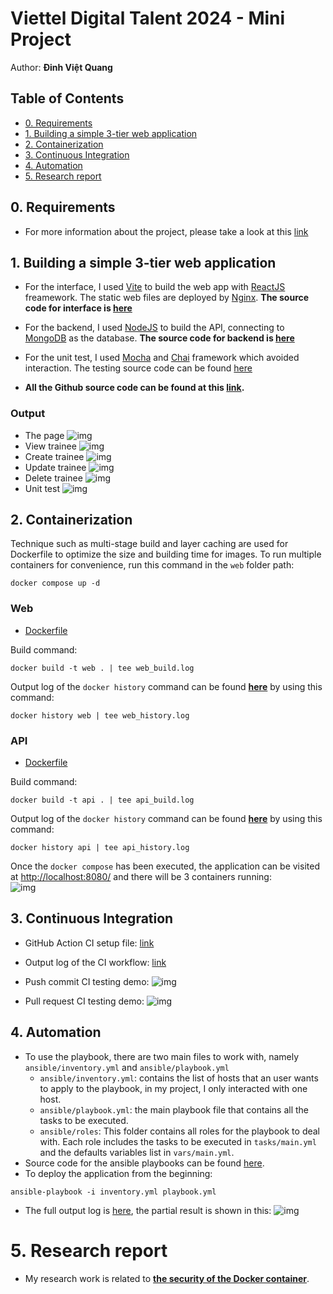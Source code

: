 # Viettel Digital Talent 2024 - Mini Project
Author: **Đinh Việt Quang**

## Table of Contents 
- [0. Requirements](#0-requirements)
- [1. Building a simple 3-tier web application](#1-building-a-simple-3-tier-web-application)
- [2. Containerization](#2-containerization)
- [3. Continuous Integration](#3-continuous-integration)
  <!-- - [3.1. Architecture Design](#31-architecture-design)
  - [3.2. GitHub Actions Workflow](#32-github-actions-workflow) -->
- [4. Automation](#4-automation)
- [5. Research report](#5-research-report)

## 0. Requirements
- For more information about the project, please take a look at this [link](https://docs.google.com/document/d/1giXBr97e0GVec3Ch18ElYiI_PrbTTqXu6NlX6VnF6v0/edit#heading=h.d18cfdd4km1o) 

## 1. Building a simple 3-tier web application
- For the interface, I used [Vite](https://vitejs.dev/) to build the web app with [ReactJS](https://reactjs.org/) freamework. The static web files are deployed by [Nginx](https://www.nginx.com/).
**The source code for interface is [here](https://github.com/helloitsurdvq/VDT2024-webFrontend)**

- For the backend, I used [NodeJS](https://nodejs.org/en) to build the API, connecting to [MongoDB](https://www.mongodb.com/) as the database.
**The source code for backend is [here](https://github.com/helloitsurdvq/VDT2024-api)**

- For the unit test, I used [Mocha](https://mochajs.org/) and [Chai](https://www.chaijs.com/) framework which avoided interaction. The testing source code can be found [here](https://github.com/helloitsurdvq/VDT2024project/blob/main/app/api/test/trainee.js)

- **All the Github source code can be found at this [link](https://github.com/helloitsurdvq/VDT2024project).** 

### Output
- The page
![img](https://raw.githubusercontent.com/helloitsurdvq/VDT2024project/main/assets/1.1_crud_ui.jpg) 
- View trainee
![img](https://raw.githubusercontent.com/helloitsurdvq/VDT2024project/main/assets/1.2_crud_view.jpg)
- Create trainee
![img](https://raw.githubusercontent.com/helloitsurdvq/VDT2024project/main/assets/1.3_crud_create.jpg)
- Update trainee
![img](https://raw.githubusercontent.com/helloitsurdvq/VDT2024project/main/assets/1.4_crud_update.jpg)
- Delete trainee
![img](https://raw.githubusercontent.com/helloitsurdvq/VDT2024project/main/assets/1.5_crud_delete.jpg)
- Unit test
![img](https://raw.githubusercontent.com/helloitsurdvq/VDT2024project/main/assets/1.8_unittest.jpg)

## 2. Containerization
Technique such as multi-stage build and layer caching are used for Dockerfile to optimize the size and building time for images. To run multiple containers for convenience, run this command in the `web` folder path:
```shell
docker compose up -d
```
### Web
- [Dockerfile](https://github.com/helloitsurdvq/VDT2024project/blob/main/app/web/Dockerfile)

Build command:
```shell
docker build -t web . | tee web_build.log
```
Output log of the `docker history` command can be found **[here](https://github.com/helloitsurdvq/VDT2024project/blob/main/app/web/web_history.log)** by using this command:
```shell
docker history web | tee web_history.log
```
### API
- [Dockerfile](https://github.com/helloitsurdvq/VDT2024project/blob/main/app/api/Dockerfile)

Build command:
```shell
docker build -t api . | tee api_build.log
```
Output log of the `docker history` command can be found **[here](https://github.com/helloitsurdvq/VDT2024project/blob/main/app/api/api_history.log)** by using this command:
```shell
docker history api | tee api_history.log
```
Once the  `docker compose` has been executed, the application can be visited at [http://localhost:8080/](http://localhost:8080/) and there will be 3 containers running:  
![img](https://raw.githubusercontent.com/helloitsurdvq/VDT2024project/main/assets/1.9_docker_container.jpg)

## 3. Continuous Integration
- GitHub Action CI setup file: [link](https://github.com/helloitsurdvq/VDT2024project/blob/main/.github/workflows/ci.yaml)

- Output log of the CI workflow: [link](https://github.com/helloitsurdvq/VDT2024project/blob/main/.github/workflows/ci.log)

- Push commit CI testing demo:
![img](https://raw.githubusercontent.com/helloitsurdvq/VDT2024project/main/assets/2.1_ci_demo_pushcommit.jpg)

- Pull request CI testing demo:
![img](https://raw.githubusercontent.com/helloitsurdvq/VDT2024project/main/assets/2.2_ci_demo_pullrequest.jpg)

## 4. Automation
- To use the playbook, there are two main files to work with, namely `ansible/inventory.yml` and `ansible/playbook.yml`
  - `ansible/inventory.yml`: contains the list of hosts that an user wants to apply to the playbook, in my project, I only interacted with one host.
  - `ansible/playbook.yml`: the main playbook file that contains all the tasks to be executed.
  - `ansible/roles`: This folder contains all roles for the playbook to deal with. Each role includes the tasks to be executed in `tasks/main.yml` and the defaults variables list in `vars/main.yml`.
- Source code for the ansible playbooks can be found [here](https://github.com/helloitsurdvq/VDT2024project/tree/main/ansible).
- To deploy the application from the beginning:
```shell
ansible-playbook -i inventory.yml playbook.yml
```
- The full output log is [here](https://github.com/helloitsurdvq/VDT2024project/blob/main/ansible/ansible.log), the partial result is shown in this:
![img](https://raw.githubusercontent.com/helloitsurdvq/VDT2024project/main/assets/3.1_ansible_demo.jpg)

# 5. Research report
- My research work is related to **[the security of the Docker container](https://github.com/helloitsurdvq/VDT2024project/blob/main/docs/DinhVietQuang-research.pdf)**.